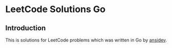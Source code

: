 # LeetCode Solutions Go

## Introduction

This is solutions for LeetCode problems which was written in Go by [ansidev](https://github.com/ansidev).

